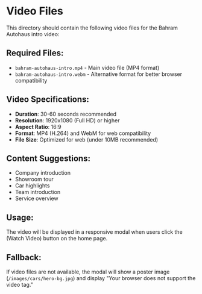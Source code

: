 # Video Files

This directory should contain the following video files for the Bahram Autohaus intro video:

## Required Files:

- `bahram-autohaus-intro.mp4` - Main video file (MP4 format)
- `bahram-autohaus-intro.webm` - Alternative format for better browser compatibility

## Video Specifications:

- **Duration**: 30-60 seconds recommended
- **Resolution**: 1920x1080 (Full HD) or higher
- **Aspect Ratio**: 16:9
- **Format**: MP4 (H.264) and WebM for web compatibility
- **File Size**: Optimized for web (under 10MB recommended)

## Content Suggestions:

- Company introduction
- Showroom tour
- Car highlights
- Team introduction
- Service overview

## Usage:

The video will be displayed in a responsive modal when users click the (Watch Video) button on the home page.

## Fallback:

If video files are not available, the modal will show a poster image (`/images/cars/hero-bg.jpg`) and display "Your browser does not support the video tag."
